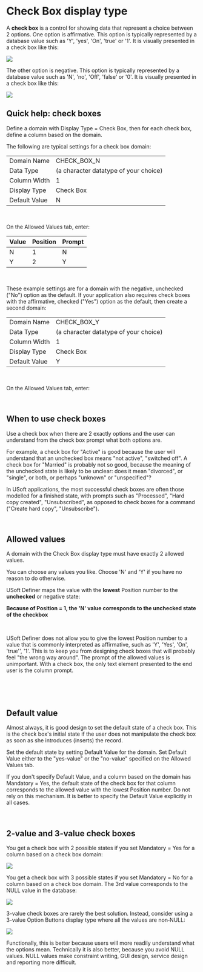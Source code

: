 # Check Box display type

A **check box** is a control for showing data that represent a choice between 2 options.
One option is affirmative. This option is typically represented by a database value such as 'Y', 'yes', 'On', 'true' or '1'. It is visually presented in a check box like this:

![](/api/Modeller%20and%20Rules%20Engine/Domains/assets/4f779835-a00e-4a33-b0d6-62b5b79e5cb4.png)

The other option is negative. This option is typically represented by a database value such as 'N', 'no', 'Off', 'false' or '0'. It is visually presented in a check box like this:

![](/api/Modeller%20and%20Rules%20Engine/Domains/assets/73e0df37-4947-4053-a2f8-8a59f42d77e3.png)

## Quick help: check boxes

Define a domain with Display Type = Check Box, then for each check box, define a column based on the domain. 

The following are typical settings for a check box domain:

|        |        |
|--------|--------|
|Domain Name|CHECK_BOX_N|
|Data Type|(a character datatype of your choice)|
|Column Width|1       |
|Display Type|Check Box|
|Default Value|N       |



 

On the Allowed Values tab, enter:

|**Value**|**Position**|**Prompt**|
|--------|--------|--------|
|N       |1       |N       |
|Y       |2       |Y       |



 

These example settings are for a domain with the negative, unchecked ("No") option as the default. If your application also requires check boxes with the affirmative, checked ("Yes") option as the default, then create a second domain:

|        |        |
|--------|--------|
|Domain Name|CHECK_BOX_Y|
|Data Type|(a character datatype of your choice)|
|Column Width|1       |
|Display Type|Check Box|
|Default Value|Y       |



 

On the Allowed Values tab, enter:

 

## When to use check boxes

Use a check box when there are 2 exactly options and the user can understand from the check box prompt what both options are.

For example, a check box for "Active" is good because the user will understand that an unchecked box means "not active", "switched off". A check box for "Married" is probably not so good, because the meaning of the unchecked state is likely to be unclear: does it mean "divorced", or "single", or both, or perhaps "unknown" or "unspecified"?

In USoft applications, the most successful check boxes are often those modelled for a finished state, with prompts such as "Processed", "Hard copy created", "Unsubscribed", as opposed to check boxes for a command ("Create hard copy", "Unsubscribe").

 

## Allowed values

A domain with the Check Box display type must have exactly 2 allowed values.

You can choose any values you like. Choose 'N' and 'Y' if you have no reason to do otherwise.

USoft Definer maps the value with the **lowest** Position number to the **unchecked** or negative state:

**Because of Position = 1, the 'N' value corresponds to the unchecked state of the checkbox** 

 

USoft Definer does not allow you to give the lowest Position number to a value that is commonly interpreted as affirmative, such as 'Y', 'Yes', 'On', 'true'', '1'. This is to keep you from designing check boxes that will probably feel "the wrong way around".
The prompt of the allowed values is unimportant. With a check box, the only text element presented to the end user is the column prompt.

 

 

## Default value

Almost always, it is good design to set the default state of a check box. This is the check box's initial state if the user does not manipulate the check box as soon as she introduces (inserts) the record.

Set the default state by setting Default Value for the domain. Set Default Value either to the "yes-value" or the "no-value" specified on the Allowed Values tab.

If you don't specify Default Value, and a column based on the domain has Mandatory = Yes, the default state of the check box for that column corresponds to the allowed value with the lowest Position number. Do not rely on this mechanism. It is better to specify the Default Value explicitly in all cases.

 

## 2-value and 3-value check boxes

You get a check box with 2 possible states if you set Mandatory = Yes for a column based on a check box domain:

![](/api/Modeller%20and%20Rules%20Engine/Domains/assets/9c24456c-0255-4a2e-a3e5-23fdc124d609.png)

You get a check box with 3 possible states if you set Mandatory = No for a column based on a check box domain. The 3rd value corresponds to the NULL value in the database:

![](/api/Modeller%20and%20Rules%20Engine/Domains/assets/73a3d812-5828-44d0-aec6-654df7ce6b1c.png)

3-value check boxes are rarely the best solution. Instead, consider using a 3-value Option Buttons display type where all the values are non‑NULL:

![](/api/Modeller%20and%20Rules%20Engine/Domains/assets/c7f77e07-d384-45dc-b56a-4f8666d594c5.png)

Functionally, this is better because users will more readily understand what the options mean. Technically it is also better, because you avoid NULL values. NULL values make constraint writing, GUI design, service design and reporting more difficult.

 